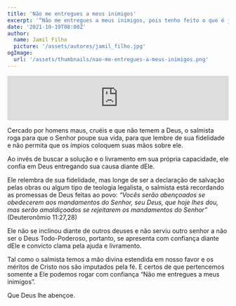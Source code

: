 ```yaml
---
title: 'Não me entregues a meus inimigos'
excerpt: '“Não me entregues a meus inimigos, pois tenho feito o que é justo e certo” – Salmos 119:121'
date: '2021-10-19T08:00Z'
author:
  name: Jamil Filho
  picture: '/assets/autores/jamil_filho.jpg'
ogImage:
  url: '/assets/thumbnails/nao-me-entregues-a-meus-inimigos.png'
---
```


<iframe src="https://anchor.fm/novasdecadamanha/embed/episodes/Devocional-100---No-me-entregues-a-meus-inimigos-et0f7o" height="102px" width="100%" frameborder="0" scrolling="no"></iframe>

Cercado por homens maus, cruéis e que não temem a Deus, o salmista roga para que o Senhor poupe sua vida, para que lembre de sua fidelidade e não permita que os ímpios coloquem suas mãos sobre ele.

Ao invés de buscar a solução e o livramento em sua própria capacidade, ele confia em Deus entregando sua causa diante dEle. 

Ele relembra de sua fidelidade, mas longe de ser a declaração de salvação pelas obras ou algum tipo de teologia legalista, o salmista está recordando as promessas de Deus feitas ao povo: *“Vocês serão abençoados se obedecerem aos mandamentos do Senhor, seu Deus, que hoje lhes dou, mas serão amaldiçoados se rejeitarem os mandamentos do Senhor”* (Deuteronômio 11:27,28)

Ele não se inclinou diante de outros deuses e não serviu outro senhor a não ser o Deus Todo-Poderoso, portanto, se apresenta com confiança diante dEle e convicto clama pela ajuda e livramento.

Tal como o salmista temos a mão divina estendida em nosso favor e os méritos de Cristo nos são imputados pela fé. E certos de que pertencemos somente a Ele podemos rogar com confiança “Não me entregues a meus inimigos”.

Que Deus lhe abençoe.